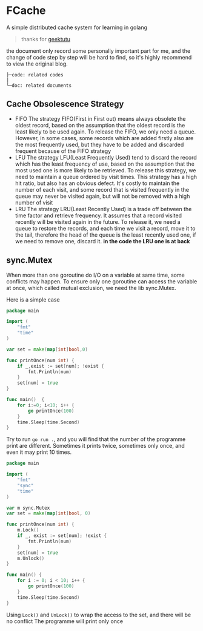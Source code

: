 # FCache

A simple distributed cache system for learning in golang

> thanks for [geektutu](https://geektutu.com/post/geecache.html)

the document only record some personally important part for me, and the change of code step by step will be hard to find, so it's highly recommend to view the original blog.

```text
├─code: related codes
|
└─doc: related documents
```


## Cache Obsolescence Strategy

- FIFO
    The strategy FIFO(First in First out) means always obsolete the oldest record, 
    based on the assumption that the oldest record is the least likely to be used again.
    To release the FIFO, we only need a queue. However, in some cases, some records which are
    added firstly also are the most frequently used, but they have to be added and discarded frequent because of the FIFO strategy
- LFU
    The strategy LFU(Least Frequently Used) tend to discard the record which has the least frequency of use,
    based on the assumption that the most used one is more likely to be retrieved.
    To release this strategy, we need to maintain a queue ordered by visit times. This strategy has a high hit ratio, but also has an obvious defect.
    It's costly to maintain the number of each visit, and some record that is visited frequently in the queue may never be visited again, but will not be removed with a high number of visit
- LRU
    The strategy LRU(Least Recently Used) is a trade off between the time factor and retrieve frequency. It assumes that a record visited recently will be visited again in the future. To release it,
    we need a queue to restore the records, and each time we visit a record, move it to the tail, therefore the head of the queue is the least recently used one, if we need to remove one, discard it.
    **in the code the LRU one is at back**

## sync.Mutex

When more than one goroutine do I/O on a variable at same time, some conflicts may happen.
To ensure only one goroutine can access the variable at once, which called mutual exclusion, we need the lib sync.Mutex.

Here is a simple case

```go
package main

import (
	"fmt"
	"time"
)

var set = make(map[int]bool,0)

func printOnce(num int) {
	if _,exist := set[num]; !exist {
		fmt.Println(num)
	}
	set[num] = true
}

func main()  {
    for i:=0; i<10; i++ {
		go printOnce(100)
    }
	time.Sleep(time.Second)
}
```

Try to run `go run .`, and you will find that the number of the programme print are different.
Sometimes it prints twice, sometimes only once, and even it may print 10 times.

```go
package main

import (
	"fmt"
	"sync"
	"time"
)

var m sync.Mutex
var set = make(map[int]bool, 0)

func printOnce(num int) {
	m.Lock()
	if _, exist := set[num]; !exist {
		fmt.Println(num)
	}
	set[num] = true
	m.Unlock()
}

func main() {
	for i := 0; i < 10; i++ {
		go printOnce(100)
	}
	time.Sleep(time.Second)
}
```

Using `Lock()` and `UnLock()` to wrap the access to the set, and there will be no conflict
The programme will print only once